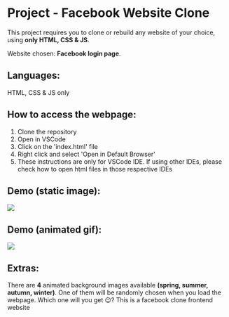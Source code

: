 # Project - Facebook Website Clone
This project requires you to clone or rebuild any website of your choice, using **only HTML, CSS & JS**.

Website chosen: **Facebook login page**.

## Languages:
HTML, CSS & JS only

## How to access the webpage:
1. Clone the repository
2. Open in VSCode
3. Click on the 'index.html' file
4. Right click and select 'Open in Default Browser'
5. These instructions are only for VSCode IDE. If using other IDEs, please check how to open html files in those respective IDEs

## Demo (static image):
<img src="https://github.com/melvincwng/facebook-clone/blob/master/images/fbclone.JPG"/>

## Demo (animated gif):
<img src="https://github.com/melvincwng/facebook-clone/blob/master/images/fbclone.gif" />

## Extras:
There are **4** animated background images available **(spring, summer, autumn, winter)**. One of them will be randomly chosen when you load the webpage. Which one will you get 😉?
T h i s   i s   a   f a c e b o o k   c l o n e   f r o n t e n d   w e b s i t e  
 